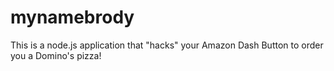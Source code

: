 # mynamebrody
This is a node.js application that "hacks" your Amazon Dash Button to order you a Domino's pizza!
